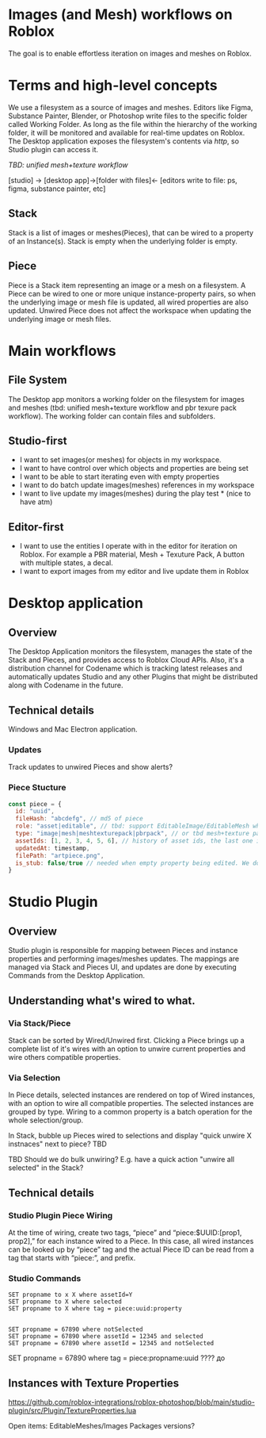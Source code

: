 # Images (and Mesh) workflows on Roblox
The goal is to enable effortless iteration on images and meshes on Roblox.


# Terms and high-level concepts
We use a filesystem as a source of images and meshes. Editors like Figma, Substance Painter, Blender, or Photoshop write files to the specific folder called Working Folder.  As long as the file within the hierarchy of the working folder, it will be monitored and available for real-time updates on Roblox. The Desktop application exposes the filesystem's contents via _http_, so Studio plugin can access it.

_TBD: unified mesh+texture workflow_


[studio] -> [desktop app]->[folder with files]<- [editors write to file: ps, figma, substance painter, etc]    

## Stack
Stack is a list of images or meshes(Pieces), that can be wired to a property of an Instance(s). Stack is empty when the underlying folder is empty. 

## Piece
Piece is a Stack item representing an image or a mesh on a filesystem. A Piece can be wired to one or more unique instance-property pairs, so when the underlying image or mesh file is updated, all wired properties are also updated. Unwired Piece does not affect the workspace when updating the underlying image or mesh files. 



# Main workflows

## File System
The Desktop app monitors a working folder on the filesystem for images and meshes (tbd: unified mesh+texture workflow and pbr texure pack workflow). The working folder can contain files and subfolders. 

## Studio-first
* I want to set images(or meshes) for objects in my workspace.
* I want to have control over which objects and properties are being set
* I want to be able to start iterating even with empty properties
* I want to do batch update images(meshes) references in my workspace
* I want to live update my images(meshes) during the play test * (nice to have atm)
  

## Editor-first
* I want to use the entities I operate with in the editor for iteration on Roblox. For example a PBR material, Mesh + Texuture Pack, A button with multiple states, a decal. 
* I want to export images from my editor and live update them in Roblox

# Desktop application

## Overview
The Desktop Application monitors the filesystem, manages the state of the Stack and Pieces, and provides access to Roblox Cloud APIs. Also, it's a distribution channel for Codename which is tracking latest releases and automatically updates Studio and any other Plugins that might be distributed along with Codename in the future. 

## Technical details
Windows and Mac Electron application. 

### Updates
Track updates to unwired Pieces and show alerts? 

### Piece Stucture

```js
const piece = {
  id: "uuid",
  fileHash: "abcdefg", // md5 of piece
  role: "asset|editable", // tbd: support EditableImage/EditableMesh where possible
  type: "image|mesh|meshtexturepack|pbrpack", // or tbd mesh+texture pack
  assetIds: [1, 2, 3, 4, 5, 6], // history of asset ids, the last one is the current
  updatedAt: timestamp,
  filePath: "artpiece.png",
  is_stub: false/true // needed when empty property being edited. We don't want to create an asset from the placeholder, so until the first rewrite of the file we don't save it as an asset
}
```



# Studio Plugin
## Overview
Studio plugin is responsible for mapping between Pieces and instance properties and performing images/meshes updates. The mappings are managed via Stack and Pieces UI, and updates are done by executing Commands from the Desktop Application. 

## Understanding what's wired to what.
### Via Stack/Piece
Stack can be sorted by Wired/Unwired first. Clicking a Piece brings up a complete list of it's wires with an option to unwire current properties and wire others compatible properties. 

### Via Selection
In Piece details, selected instances are rendered on top of Wired instances, with an option to wire all compatible properties.
The selected instances are grouped by type.  Wiring to a common property is a batch operation for the whole selection/group. 

In Stack, bubble up Pieces wired to selections and display "quick unwire X instnaces" next to piece? TBD



TBD Should we do bulk unwiring? E.g. have a quick action "unwire all selected" in the Stack?


## Technical details


### Studio Plugin Piece Wiring
At the time of wiring, create two tags, “piece” and “piece:$UUID:[prop1, prop2],” for each instance wired to a Piece. In this case, all wired instances can be looked up by “piece” tag and the actual Piece ID  can be read from a tag that starts with “piece:”, and prefix. 


### Studio Commands
```
SET propname to x X where assetId=Y
SET propname to X where selected
SET propname to X where tag = piece:uuid:property


SET propname = 67890 where notSelected
SET propname = 67890 where assetId = 12345 and selected
SET propname = 67890 where assetId = 12345 and notSelected
```
SET propname = 67890 where tag = piece:propname:uuid ???? до



## Instances with Texture Properties
https://github.com/roblox-integrations/roblox-photoshop/blob/main/studio-plugin/src/Plugin/TextureProperties.lua


Open items: 
EditableMeshes/Images
Packages versions?
